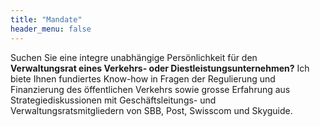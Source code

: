 ```yaml
---
title: "Mandate"
header_menu: false
---
```

Suchen Sie eine integre unabhängige Persönlichkeit für den **Verwaltungsrat eines Verkehrs- oder Diestleistungsunternehmen?** Ich biete Ihnen fundiertes Know-how in Fragen der Regulierung und Finanzierung des öffentlichen Verkehrs sowie grosse Erfahrung aus Strategiediskussionen mit Geschäftsleitungs- und Verwaltungsratsmitgliedern von SBB, Post, Swisscom und Skyguide.

